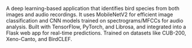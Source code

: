 A deep learning-based application that identifies bird species from both images and audio recordings. It uses MobileNetV2 for efficient image classification and CNN models trained on spectrograms/MFCCs for audio analysis. 
Built with TensorFlow, PyTorch, and Librosa, and integrated into a Flask web app for real-time predictions. Trained on datasets like CUB-200, Xeno-Canto, and BirdCLEF.

